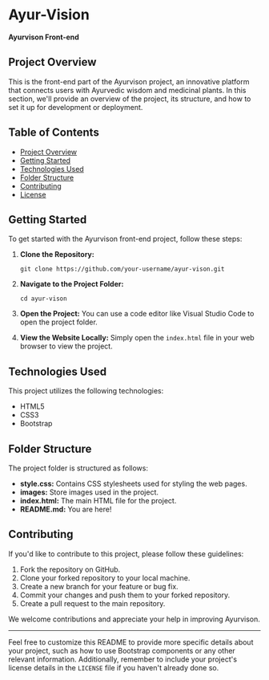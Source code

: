 # Ayur-Vision 
**Ayurvison Front-end**

## Project Overview

This is the front-end part of the Ayurvison project, an innovative platform that connects users with Ayurvedic wisdom and medicinal plants. In this section, we'll provide an overview of the project, its structure, and how to set it up for development or deployment.

## Table of Contents

- [Project Overview](#project-overview)
- [Getting Started](#getting-started)
- [Technologies Used](#technologies-used)
- [Folder Structure](#folder-structure)
- [Contributing](#contributing)
- [License](#license)

## Getting Started

To get started with the Ayurvison front-end project, follow these steps:

1. **Clone the Repository:**
   ```shell
   git clone https://github.com/your-username/ayur-vison.git
   ```

2. **Navigate to the Project Folder:**
   ```shell
   cd ayur-vison
   ```

3. **Open the Project:**
   You can use a code editor like Visual Studio Code to open the project folder.

4. **View the Website Locally:**
   Simply open the `index.html` file in your web browser to view the project.

## Technologies Used

This project utilizes the following technologies:

- HTML5
- CSS3
- Bootstrap

## Folder Structure

The project folder is structured as follows:

- **style.css:** Contains CSS stylesheets used for styling the web pages.
- **images:** Store images used in the project.
- **index.html:** The main HTML file for the project.
- **README.md:** You are here!

## Contributing

If you'd like to contribute to this project, please follow these guidelines:

1. Fork the repository on GitHub.
2. Clone your forked repository to your local machine.
3. Create a new branch for your feature or bug fix.
4. Commit your changes and push them to your forked repository.
5. Create a pull request to the main repository.

We welcome contributions and appreciate your help in improving Ayurvison.

---

Feel free to customize this README to provide more specific details about your project, such as how to use Bootstrap components or any other relevant information. Additionally, remember to include your project's license details in the `LICENSE` file if you haven't already done so.
